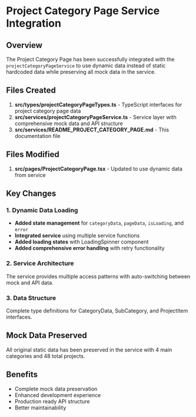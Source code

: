 # Project Category Page Service Integration

## Overview
The Project Category Page has been successfully integrated with the `projectCategoryPageService` to use dynamic data instead of static hardcoded data while preserving all mock data in the service.

## Files Created
1. **src/types/projectCategoryPageTypes.ts** - TypeScript interfaces for project category page data
2. **src/services/projectCategoryPageService.ts** - Service layer with comprehensive mock data and API structure
3. **src/services/README_PROJECT_CATEGORY_PAGE.md** - This documentation file

## Files Modified
1. **src/pages/ProjectCategoryPage.tsx** - Updated to use dynamic data from service

## Key Changes

### 1. Dynamic Data Loading
- **Added state management** for `categoryData`, `pageData`, `isLoading`, and `error`
- **Integrated service** using multiple service functions
- **Added loading states** with LoadingSpinner component
- **Added comprehensive error handling** with retry functionality

### 2. Service Architecture
The service provides multiple access patterns with auto-switching between mock and API data.

### 3. Data Structure
Complete type definitions for CategoryData, SubCategory, and ProjectItem interfaces.

## Mock Data Preserved
All original static data has been preserved in the service with 4 main categories and 48 total projects.

## Benefits
- Complete mock data preservation
- Enhanced development experience  
- Production ready API structure
- Better maintainability 